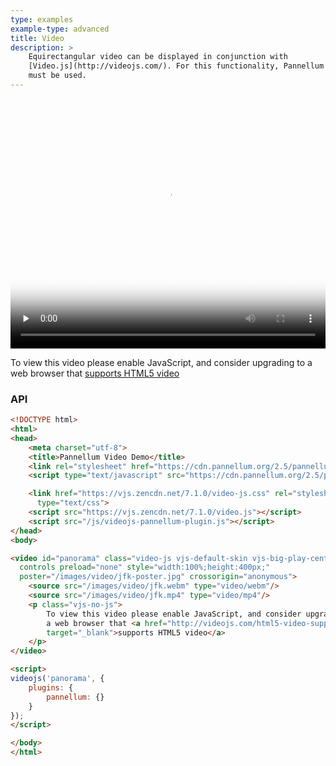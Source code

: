 ```yaml
---
type: examples
example-type: advanced
title: Video
description: >
    Equirectangular video can be displayed in conjunction with
    [Video.js](http://videojs.com/). For this functionality, Pannellum's API
    must be used.
---
```


<link href="https://vjs.zencdn.net/7.1.0/video-js.css" rel="stylesheet" type="text/css" property="stylesheet">
<script src="https://vjs.zencdn.net/7.1.0/video.js"></script>
<script src="/js/videojs-pannellum-plugin.js"></script>

<video id="panorama" class="video-js vjs-default-skin vjs-big-play-centered"
  controls preload="none" style="width:100%;height:400px;"
  poster="/images/video/jfk-poster.jpg" crossorigin="anonymous">
    <source src="/images/video/jfk.webm" type="video/webm"/>
    <source src="/images/video/jfk.mp4" type="video/mp4"/>
    <p class="vjs-no-js">
        To view this video please enable JavaScript, and consider upgrading to
        a web browser that <a href="http://videojs.com/html5-video-support/"
        target="_blank">supports HTML5 video</a>
    </p>
</video>

<script>
videojs('panorama', {
    plugins: {
        pannellum: {}
    }
});
</script>

### API

```html
<!DOCTYPE html>
<html>
<head>
    <meta charset="utf-8">
    <title>Pannellum Video Demo</title>
    <link rel="stylesheet" href="https://cdn.pannellum.org/2.5/pannellum.css"/>
    <script type="text/javascript" src="https://cdn.pannellum.org/2.5/pannellum.js"></script>

    <link href="https://vjs.zencdn.net/7.1.0/video-js.css" rel="stylesheet"
      type="text/css">
    <script src="https://vjs.zencdn.net/7.1.0/video.js"></script>
    <script src="/js/videojs-pannellum-plugin.js"></script>
</head>
<body>

<video id="panorama" class="video-js vjs-default-skin vjs-big-play-centered"
  controls preload="none" style="width:100%;height:400px;"
  poster="/images/video/jfk-poster.jpg" crossorigin="anonymous">
    <source src="/images/video/jfk.webm" type="video/webm"/>
    <source src="/images/video/jfk.mp4" type="video/mp4"/>
    <p class="vjs-no-js">
        To view this video please enable JavaScript, and consider upgrading to
        a web browser that <a href="http://videojs.com/html5-video-support/"
        target="_blank">supports HTML5 video</a>
    </p>
</video>

<script>
videojs('panorama', {
    plugins: {
        pannellum: {}
    }
});
</script>

</body>
</html>
```
